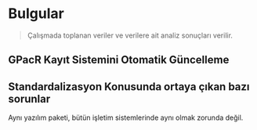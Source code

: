 # Bulgular

> Çalışmada toplanan veriler ve verilere ait analiz sonuçları verilir.

## 

## GPacR Kayıt Sistemini Otomatik Güncelleme


## Standardalizasyon Konusunda ortaya çıkan bazı sorunlar

Aynı yazılım paketi, bütün işletim sistemlerinde aynı olmak zorunda değil.
